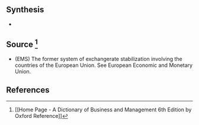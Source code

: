 ## Synthesis
- 
## Source [^1]
- (EMS) The former system of exchangerate stabilization involving the countries of the European Union. See European Economic and Monetary Union.
## References

[^1]: [[Home Page - A Dictionary of Business and Management 6th Edition by Oxford Reference]]